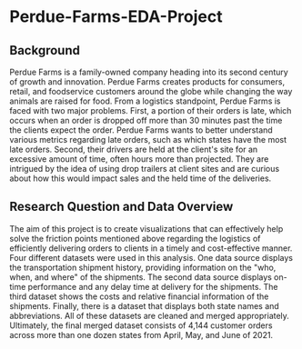 # Perdue-Farms-EDA-Project

## Background
Perdue Farms is a family-owned company heading into its second century of growth and innovation. Perdue Farms creates products for consumers, retail, and foodservice customers around the globe while changing the way animals are raised for food. From a logistics standpoint, Perdue Farms is faced with two major problems. First, a portion of their orders is late, which occurs when an order is dropped off more than 30 minutes past the time the clients expect the order. Perdue Farms wants to better understand various metrics regarding late orders, such as which states have the most late orders. Second, their drivers are held at the client's site for an excessive amount of time, often hours more than projected. They are intrigued by the idea of using drop trailers at client sites and are curious about how this would impact sales and the held time of the deliveries.

## Research Question and Data Overview
The aim of this project is to create visualizations that can effectively help solve the friction points mentioned above regarding the logistics of efficiently delivering orders to clients in a timely and cost-effective manner. Four different datasets were used in this analysis. One data source displays the transportation shipment history, providing information on the "who, when, and where" of the shipments. The second data source displays on-time performance and any delay time at delivery for the shipments. The third dataset shows the costs and relative financial information of the shipments. Finally, there is a dataset that displays both state names and abbreviations. All of these datasets are cleaned and merged appropriately. Ultimately, the final merged dataset consists of 4,144 customer orders across more than one dozen states from April, May, and June of 2021.
